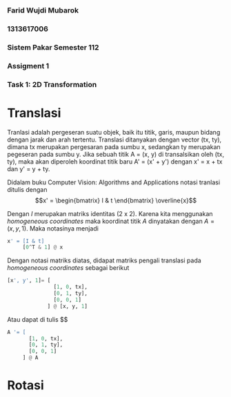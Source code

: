### Farid Wujdi Mubarok
### 1313617006
### Sistem Pakar Semester 112
### Assigment 1
### Task 1: 2D Transformation

# Translasi

Tranlasi adalah pergeseran suatu objek, baik itu titik, garis, maupun bidang dengan jarak dan arah tertentu. Translasi ditanyakan dengan vector (tx, ty), dimana tx merupakan pergesaran pada sumbu x, sedangkan ty merupakan pegeseran pada sumbu y.
Jika sebuah titik A = (x, y) di transalsikan oleh (tx, ty), maka akan diperoleh koordinat titik baru A' = (x' + y') dengan x' = x + tx dan y' = y + ty.

Didalam buku Computer Vision: Algorithms and Applications notasi tranlasi ditulis dengan 
$$x' = 
\begin{bmatrix} 
I & t 
\end{bmatrix} 
\overline{x}$$ 

Dengan $I$ merupakan matriks identitas (2 x 2). Karena kita menggunakan *homogeneous coordinates* maka koordinat titik $A$ dinyatakan dengan $A = (x, y, 1)$. Maka notasinya menjadi 

```python
x' = [I & t]
     [0^T & 1] @ x
```

Dengan notasi matriks diatas, didapat matriks pengali translasi pada *homogeneous coordinates* sebagai berikut
```python
[x', y', 1]= [
               [1, 0, tx],
               [0, 1, ty],
               [0, 0, 1]
             ] @ [x, y, 1]

```

Atau dapat di tulis $$
```python
A '= [
       [1, 0, tx],
       [0, 1, ty],
       [0, 0, 1]
     ] @ A

```

# Rotasi


```python

```
